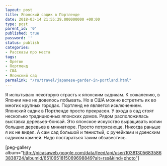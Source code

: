 ```yaml
---
layout: post
title: Японский садик в Портленде
date: 2018-03-14 21:55:29.000000000 +00:00
type: post
parent_id: '0'
published: true
password: ''
status: publish
categories:
- Рассказы про места
tags:
- Орегон
- Портленд
- США
- Японский сад
permalink: "/ru/travel/japanese-garder-in-portland.html"
---
```

Я испытываю некоторую страсть к японским садикам. К сожалению, в Японии мне не довелось побывать. Но в США можно встретить их во многих крупных городах. Портленд не является исключением. Японский садик в Портленде просто прекрасен. У входа в сад стоят несколько традиционных японских домов. Рядом расположилась выставка деревьев-бонсай. Это японское искусство выращивать копии больших деревьев в миниатюре. Просто потрясающе. Никогда раньше я их не видел. А сам сад большой и тенистый, с ручейками и дзенским садиком камней. Надо постараться таким обзавестись.

[peg-gallery album="http://picasaweb.google.com/data/feed/api/user/103813056835863838724/albumid/6510651815069698849?alt=rss&kind=photo"]

